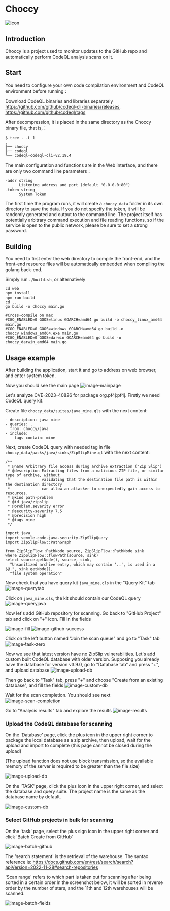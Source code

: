 # Choccy
![icon](./web/public/favicon.ico)



## Introduction
Choccy is a project used to monitor updates to the GitHub repo and automatically perform CodeQL analysis scans on it.



## Start

You need to configure your own code compilation environment and CodeQL environment before running：

Download CodeQL binaries and libraries separately https://github.com/github/codeql-cli-binaries/releases, https://github.com/github/codeql/tags

After decompression, it is placed in the same directory as the Choccy binary file, that is,：

```
$ tree . -L 1
.
├── choccy
├── codeql
└── codeql-codeql-cli-v2.19.4
```





The main configuration and functions are in the Web interface, and there are only two command line parameters：

```
-addr string
      Listening address and port (default "0.0.0.0:80")
-token string
      System Token
```

The first time the program runs, it will create a `choccy_data` folder in its own directory to save the data. If you do not specify the token, it will be randomly generated and output to the command line. The project itself has potentially arbitrary command execution and file reading functions, so if the service is open to the public network, please be sure to set a strong password.



## Building

You need to first enter the web directory to compile the front-end, and the front-end resource files will be automatically embedded when compiling the golang back-end.

Simply run `./build.sh`, or alternatively

```shell
cd web
npm install
npm run build
cd ..
go build -o choccy main.go 

#Cross-compile on mac
#CGO_ENABLED=0 GOOS=linux GOARCH=amd64 go build -o choccy_linux_amd64 main.go
#CGO_ENABLED=0 GOOS=windows GOARCH=amd64 go build -o choccy_windows_amd64.exe main.go
#CGO_ENABLED=0 GOOS=darwin GOARCH=amd64 go build -o choccy_darwin_amd64 main.go
```





## Usage example

After building the application, start it and go to address on web browser, and enter system token.

Now you should see the main page
![image-mainpage](./README/image-mainpage.png)

Let's analyze CVE-2023-40826 for package org.pf4j:pf4j. Firstly we need CodeQL query kit.

Create file `choccy_data/suites/java_mine.qls` with the next content:
```
- description: java mine
- queries: .
  from: choccy/java
- include:
    tags contain: mine
```

Next, create CodeQL query with needed tag in file `choccy_data/packs/java/sinks/ZipSlipMine.ql` with the next content:
```
/**
 * @name Arbitrary file access during archive extraction ("Zip Slip")
 * @description Extracting files from a malicious ZIP file, or similar type of archive, without
 *              validating that the destination file path is within the destination directory
 *              can allow an attacker to unexpectedly gain access to resources.
 * @kind path-problem
 * @id java/zipslip
 * @problem.severity error
 * @security-severity 7.5
 * @precision high
 * @tags mine
 */

import java
import semmle.code.java.security.ZipSlipQuery
import ZipSlipFlow::PathGraph

from ZipSlipFlow::PathNode source, ZipSlipFlow::PathNode sink
where ZipSlipFlow::flowPath(source, sink)
select source.getNode(), source, sink,
  "Unsanitized archive entry, which may contain '..', is used in a $@.", sink.getNode(),
  "file system operation"
```

Now check that you have query kit `java_mine.qls` in the "Query Kit" tab
![image-querytab](./README/image-querytab.png)

Click on `java_mine.qls`, the kit should contain our CodeQL query
![image-queryjava](./README/image-queryjava.png)

Now let's add GitHub repository for scanning. Go back to "GitHub Project" tab and click on "+" icon. Fill in the fields

![image-fill](./README/image-fill.png)
![image-github-success](./README/image-github-success.png)

Click on the left button named "Join the scan queue" and go to "Task" tab
![image-task-zero](./README/image-task-zero.png)

Now we see that latest version have no ZipSlip vulnerabilities. Let's add custom built CodeQL database with older version. Supposing you already have the database for version v3.9.0, go to "Database tab" and press "+", and upload database
![image-upload-db](./README/image-upload-db.png)

Then go back to "Task" tab, press "+" and choose "Create from an existing database", and fill the fields
![image-custom-db](./README/image-custom-db.png)

Wait for the scan completion. You should see next
![image-scan-completion](./README/image-scan-completion.png)

Go to "Analysis results" tab and explore the results
![image-results](./README/image-results.png)


### Upload the CodeQL database for scanning

On the 'Database' page, click the plus icon in the upper right corner to package the local database as a zip archive, then upload, wait for the upload and import to complete (this page cannot be closed during the upload)

(The upload function does not use block transmission, so the available memory of the server is required to be greater than the file size)

![image-upload-db](./README/image-upload-db.png)

On the 'TASK' page, click the plus icon in the upper right corner, and select the database and query suite. The project name is the same as the database name by default.

![image-custom-db](./README/image-custom-db.png)


### Select GitHub projects in bulk for scanning

On the 'task' page, select the plus sign icon in the upper right corner and click 'Batch Create from GitHub`

![image-batch-github](./README/image-batch-github.png)

The 'search statement' is the retrieval of the warehouse. The syntax reference is: https://docs.github.com/en/rest/search/search?apiVersion=2022-11-28#search-repositories

'Scan range' refers to which part is taken out for scanning after being sorted in a certain order.In the screenshot below, it will be sorted in reverse order by the number of stars, and the 11th and 12th warehouses will be scanned.

![image-batch-fields](./README/image-batch-fields.png)

